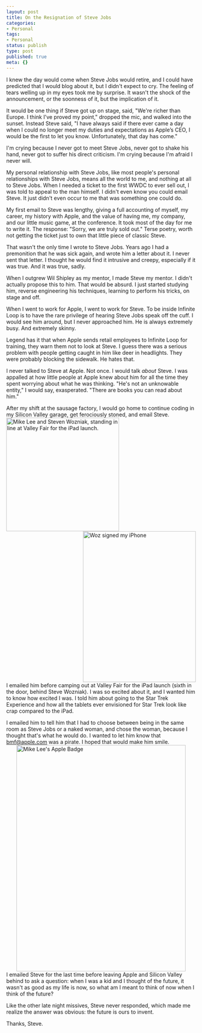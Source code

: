 ```yaml
---
layout: post
title: On the Resignation of Steve Jobs
categories:
- Personal
tags:
- Personal
status: publish
type: post
published: true
meta: {}
---
```

I knew the day would come when Steve Jobs would retire, and I could have predicted that I would blog about it, but I didn't expect to cry. The feeling of tears welling up in my eyes took me by surprise. It wasn't the shock of the announcement, or the soonness of it, but the implication of it.

It would be one thing if Steve got up on stage, said, "We're richer than Europe. I think I've proved my point," dropped the mic, and walked into the sunset. Instead Steve said, "I have always said if there ever came a day when I could no longer meet my duties and expectations as Apple’s CEO, I would be the first to let you know. Unfortunately, that day has come."

I'm crying because I never got to meet Steve Jobs, never got to shake his hand, never got to suffer his direct criticism. I'm crying because I'm afraid I never will.

My personal relationship with Steve Jobs, like most people's personal relationships with Steve Jobs, means all the world to me, and nothing at all to Steve Jobs. When I needed a ticket to the first WWDC to ever sell out, I was told to appeal to the man himself. I didn't even know you could email Steve. It just didn't even occur to me that was something one could do.

My first email to Steve was lengthy, giving a full accounting of myself, my career, my history with Apple, and the value of having me, my company, and our little music game, at the conference. It took most of the day for me to write it. The response: "Sorry, we are truly sold out." Terse poetry, worth not getting the ticket just to own that little piece of classic Steve.

That wasn't the only time I wrote to Steve Jobs. Years ago I had a premonition that he was sick again, and wrote him a letter about it. I never sent that letter. I thought he would find it intrusive and creepy, especially if it was true. And it was true, sadly.

When I outgrew Wil Shipley as my mentor, I made Steve my mentor. I didn't actually propose this to him. That would be absurd. I just started studying him, reverse engineering his techniques, learning to perform his tricks, on stage and off.

When I went to work for Apple, I went to work for Steve. To be inside Infinite Loop is to have the rare privilege of hearing Steve Jobs speak off the cuff. I would see him around, but I never approached him. He is always extremely busy. And extremely skinny.

Legend has it that when Apple sends retail employees to Infinite Loop for training, they warn them not to look at Steve. I guess there was a serious problem with people getting caught in him like deer in headlights. They were probably blocking the sidewalk. He hates that. 

I never talked to Steve at Apple. Not once. I would talk <em>about</em> Steve. I was appalled at how little people at Apple knew about him for all the time they spent worrying about what he was thinking. "He's not an unknowable entity," I would say, exasperated. "There are books you can read about him."

After my shift at the sausage factory, I would go home to continue coding in my Silicon Valley garage, get ferociously stoned, and email Steve. 
<br clear="all" />
<img src="http://mur.mu.rs/wp-content/uploads/mur.mu.rs/2011/08/MikeLeeAndSteveWozniak.jpg" alt="Mike Lee and Steven Wozniak, standing in line at Valley Fair for the iPad launch." title="MikeLeeAndSteveWozniak.JPG" border="0" width="300" height="301" style="float:left;" /><img src="http://mur.mu.rs/wp-content/uploads/mur.mu.rs/2011/08/WozPhone.jpg" alt="Woz signed my iPhone" title="WozPhone.jpg" border="0" width="300" height="400" style="float:right;" />
<br clear="all" />
I emailed him before camping out at Valley Fair for the iPad launch (sixth in the door, behind Steve Wozniak). I was so excited about it, and I wanted him to know how excited I was. I told him about going to the Star Trek Experience and how all the tablets ever envisioned for Star Trek look like crap compared to the iPad.

I emailed him to tell him that I had to choose between being in the same room as Steve Jobs or a naked woman, and chose the woman, because I thought that's what he would do. I wanted to let him know that bmf@apple.com was a pirate. I hoped that would make him smile.
<img style="display:block; margin-left:auto; margin-right:auto;" src="http://mur.mu.rs/wp-content/uploads/mur.mu.rs/2011/08/MikeLeeAppleBadge.jpg" alt="Mike Lee's Apple Badge" title="MikeLeeAppleBadge.jpg" border="0" width="450" height="600" />
I emailed Steve for the last time before leaving Apple and Silicon Valley behind to ask a question: when I was a kid and I thought of the future, it wasn't as good as my life is now, so what am I meant to think of now when I think of the future?

Like the other late night missives, Steve never responded, which made me realize the answer was obvious: the future is ours to invent.

Thanks, Steve.
